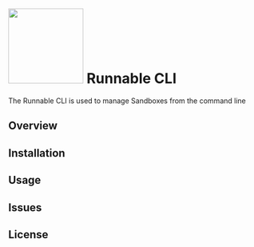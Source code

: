 <img src="https://runnable.io/build/images/runnabear-head.png" width="150"> Runnable CLI
==========

The Runnable CLI is used to manage Sandboxes from the command line

Overview
--------

Installation
------------

Usage
-----

Issues
------

License
-------
